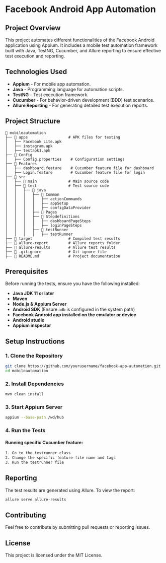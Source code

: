 # Facebook Android App Automation

## Project Overview
This project automates different functionalities of the Facebook Android application using Appium. It includes a mobile test automation framework built with Java, TestNG, Cucumber, and Allure reporting to ensure effective test execution and reporting.

## Technologies Used
- **Appium** - For mobile app automation.
- **Java** - Programming language for automation scripts.
- **TestNG** - Test execution framework.
- **Cucumber** - For behavior-driven development (BDD) test scenarios.
- **Allure Reporting** - For generating detailed test execution reports.

## Project Structure
```
📂 mobileautomation
├── 📂 apps                  # APK files for testing
│   ├── Facebook Lite.apk
│   ├── instagram.apk
│   ├── testapk1.apk
├── 📂 Config
│   ├── Config.properties    # Configuration settings
├── 📂 Features
│   ├── dashboard.feature    # Cucumber feature file for dashboard
│   ├── Login.feature        # Cucumber feature file for login
├── 📂 src
│   ├── 📂 main              # Main source code
│   ├── 📂 test              # Test source code
│   │   ├── 📂 java
│   │   │   ├── 📂 Common
│   │   │   │   ├── actionCommands
│   │   │   │   ├── appSetup
│   │   │   │   ├── configDataProvider
│   │   │   ├── 📂 Pages
│   │   │   ├── 📂 Stepdefinitions
│   │   │   │   ├── dashboardPageSteps
│   │   │   │   ├── loginPageSteps
│   │   │   ├── 📂 testRunner
│   │   │   │   ├── testRunner
├── 📂 target                # Compiled test results
├── 📂 allure-report         # Allure reports folder
├── 📂 allure-results        # Allure test results
├── 📜 .gitignore            # Git ignore file
├── 📜 README.md             # Project documentation
```

## Prerequisites
Before running the tests, ensure you have the following installed:
- **Java JDK 11 or later**
- **Maven**
- **Node.js & Appium Server**
- **Android SDK** (Ensure `adb` is configured in the system path)
- **Facebook Android app installed on the emulator or device**
- **Android studio**
- **Appium inspector**

## Setup Instructions
### 1. Clone the Repository
```sh
git clone https://github.com/yourusername/facebook-app-automation.git
cd mobileautomation
```
### 2. Install Dependencies
```sh
mvn clean install
```
### 3. Start Appium Server
```sh
appium --base-path /wd/hub
```
### 4. Run the Tests
#### Running specific Cucumber feature:
```sh
1. Go to the testrunner class
2. Change the specific feature file name and tags
3. Run the testrunner file
```
## Reporting
The test results are generated using Allure. To view the report:
```sh
allure serve allure-results
```

## Contributing
Feel free to contribute by submitting pull requests or reporting issues.

## License
This project is licensed under the MIT License.

